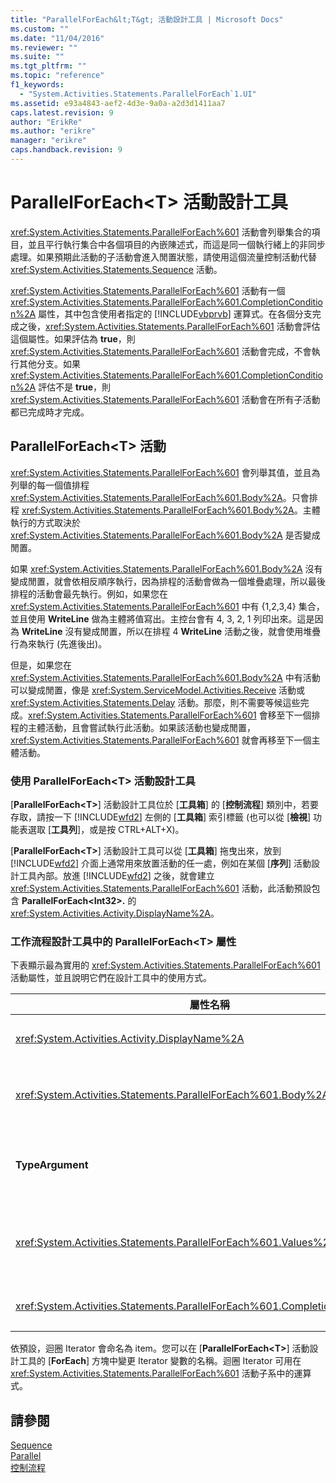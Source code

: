 ```yaml
---
title: "ParallelForEach&lt;T&gt; 活動設計工具 | Microsoft Docs"
ms.custom: ""
ms.date: "11/04/2016"
ms.reviewer: ""
ms.suite: ""
ms.tgt_pltfrm: ""
ms.topic: "reference"
f1_keywords: 
  - "System.Activities.Statements.ParallelForEach`1.UI"
ms.assetid: e93a4843-aef2-4d3e-9a0a-a2d3d1411aa7
caps.latest.revision: 9
author: "ErikRe"
ms.author: "erikre"
manager: "erikre"
caps.handback.revision: 9
---
```

# ParallelForEach&lt;T&gt; 活動設計工具
<xref:System.Activities.Statements.ParallelForEach%601> 活動會列舉集合的項目，並且平行執行集合中各個項目的內嵌陳述式，而這是同一個執行緒上的非同步處理。如果預期此活動的子活動會進入閒置狀態，請使用這個流量控制活動代替 <xref:System.Activities.Statements.Sequence> 活動。  
  
 <xref:System.Activities.Statements.ParallelForEach%601> 活動有一個 <xref:System.Activities.Statements.ParallelForEach%601.CompletionCondition%2A> 屬性，其中包含使用者指定的 [!INCLUDE[vbprvb](../code-quality/includes/vbprvb_md.md)] 運算式。在各個分支完成之後，<xref:System.Activities.Statements.ParallelForEach%601> 活動會評估這個屬性。如果評估為 **true**，則 <xref:System.Activities.Statements.ParallelForEach%601> 活動會完成，不會執行其他分支。如果 <xref:System.Activities.Statements.ParallelForEach%601.CompletionCondition%2A> 評估不是 **true**，則 <xref:System.Activities.Statements.ParallelForEach%601> 活動會在所有子活動都已完成時才完成。  
  
## ParallelForEach\<T\> 活動  
 <xref:System.Activities.Statements.ParallelForEach%601> 會列舉其值，並且為列舉的每一個值排程 <xref:System.Activities.Statements.ParallelForEach%601.Body%2A>。只會排程 <xref:System.Activities.Statements.ParallelForEach%601.Body%2A>。主體執行的方式取決於 <xref:System.Activities.Statements.ParallelForEach%601.Body%2A> 是否變成閒置。  
  
 如果 <xref:System.Activities.Statements.ParallelForEach%601.Body%2A> 沒有變成閒置，就會依相反順序執行，因為排程的活動會做為一個堆疊處理，所以最後排程的活動會最先執行。例如，如果您在 <xref:System.Activities.Statements.ParallelForEach%601> 中有 {1,2,3,4} 集合，並且使用 **WriteLine** 做為主體將值寫出。主控台會有 4, 3, 2, 1 列印出來。這是因為 **WriteLine** 沒有變成閒置，所以在排程 4 **WriteLine** 活動之後，就會使用堆疊行為來執行 \(先進後出\)。  
  
 但是，如果您在 <xref:System.Activities.Statements.ParallelForEach%601.Body%2A> 中有活動可以變成閒置，像是 <xref:System.ServiceModel.Activities.Receive> 活動或 <xref:System.Activities.Statements.Delay> 活動。那麼，則不需要等候這些完成。<xref:System.Activities.Statements.ParallelForEach%601> 會移至下一個排程的主體活動，且會嘗試執行此活動。如果該活動也變成閒置，<xref:System.Activities.Statements.ParallelForEach%601> 就會再移至下一個主體活動。  
  
### 使用 ParallelForEach\<T\> 活動設計工具  
 \[**ParallelForEach\<T\>**\] 活動設計工具位於 \[**工具箱**\] 的 \[**控制流程**\] 類別中，若要存取，請按一下 [!INCLUDE[wfd2](../workflow-designer/includes/wfd2_md.md)] 左側的 \[**工具箱**\] 索引標籤 \(也可以從 \[**檢視**\] 功能表選取 \[**工具列**\]，或是按 CTRL\+ALT\+X\)。  
  
 \[**ParallelForEach\<T\>**\] 活動設計工具可以從 \[**工具箱**\] 拖曳出來，放到 [!INCLUDE[wfd2](../workflow-designer/includes/wfd2_md.md)] 介面上通常用來放置活動的任一處，例如在某個 \[**序列**\] 活動設計工具內部。放進 [!INCLUDE[wfd2](../workflow-designer/includes/wfd2_md.md)] 之後，就會建立 <xref:System.Activities.Statements.ParallelForEach%601> 活動，此活動預設包含 **ParallelForEach\<Int32\>.** 的<xref:System.Activities.Activity.DisplayName%2A>。  
  
### 工作流程設計工具中的 ParallelForEach\<T\> 屬性  
 下表顯示最為實用的 <xref:System.Activities.Statements.ParallelForEach%601> 活動屬性，並且說明它們在設計工具中的使用方式。  
  
|屬性名稱|必要|使用方式|  
|----------|--------|----------|  
|<xref:System.Activities.Activity.DisplayName%2A>|False|指定活動設計工具在標頭中的易記顯示名稱。預設值為 **ParallelForEach\<Int32\>**。此值可在 \[**屬性**\] 方格中編輯，或是直接在活動設計工具標頭上編輯。|  
|<xref:System.Activities.Statements.ParallelForEach%601.Body%2A>|False|集合中每個項目要執行的活動。若要加入 <xref:System.Activities.Statements.ParallelForEach%601.Body%2A> 活動，請從工具箱拖出一個活動，放進 \[**ParallelForEach\<T\>**\] 活動設計工具的 \[**本文**\] 方塊，加上提示文字「在此置放活動」。|  
|**TypeArgument**|True|泛型參數 *T* 指定的 <xref:System.Activities.Statements.ParallelForEach%601.Values%2A> 集合中項目的型別。依預設，**TypeArgument** 會設為 **Int32**。若要變更 \[**ParallelForEach\<T\>**\] 活動設計工具中的型別 T，請變更屬性方格中 \[**TypeArgument**\] 下拉式方塊的值。|  
|<xref:System.Activities.Statements.ParallelForEach%601.Values%2A>|True|要重複項目的集合。若要設定 <xref:System.Activities.Statements.ParallelForEach%601.Values%2A>，請在有「輸入 VB 運算式」提示文字的方塊中，於 \[**ForEach\<T\>**\] 活動設計工具上的 \[**值**\] 方塊中輸入 [!INCLUDE[vbprvb](../code-quality/includes/vbprvb_md.md)] 運算式，或是在 \[**屬性**\] 視窗中的 \[**值**\] 方塊內輸入。|  
|<xref:System.Activities.Statements.ParallelForEach%601.CompletionCondition%2A>||在每個反覆運算完成之後評估。如果評估為 true，則會取消已排程的擱置中反覆運算。如果並未設定此屬性，則會執行所有已排程的陳述式，直到完成為止。|  
  
 依預設，迴圈 Iterator 會命名為 item。您可以在 \[**ParallelForEach\<T\>**\] 活動設計工具的 \[**ForEach**\] 方塊中變更 Iterator 變數的名稱。迴圈 Iterator 可用在 <xref:System.Activities.Statements.ParallelForEach%601> 活動子系中的運算式。  
  
## 請參閱  
 [Sequence](../workflow-designer/sequence-activity-designer.md)   
 [Parallel](../workflow-designer/parallel-activity-designer.md)   
 [控制流程](../workflow-designer/control-flow-activity-designers.md)